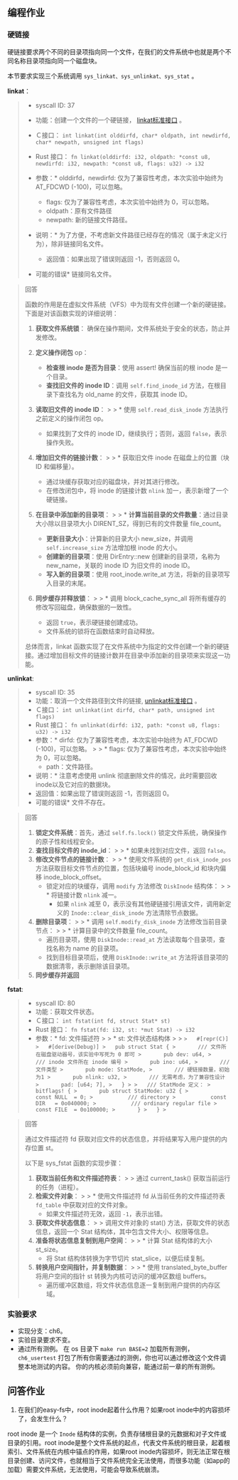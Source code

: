 ## 编程作业

### 硬链接

硬链接要求两个不同的目录项指向同一个文件，在我们的文件系统中也就是两个不同名称目录项指向同一个磁盘块。

本节要求实现三个系统调用 `sys_linkat、sys_unlinkat、sys_stat` 。

**linkat**：

> * syscall ID: 37
> * 功能：创建一个文件的一个硬链接， [linkat标准接口](https://linux.die.net/man/2/linkat) 。
> * Ｃ接口： `int linkat(int olddirfd, char* oldpath, int newdirfd, char* newpath, unsigned int flags)`
> * Rust 接口： `fn linkat(olddirfd: i32, oldpath: *const u8, newdirfd: i32, newpath: *const u8, flags: u32) -> i32`
> * 参数：* olddirfd，newdirfd: 仅为了兼容性考虑，本次实验中始终为 AT\_FDCWD (-100)，可以忽略。
>
>   * flags: 仅为了兼容性考虑，本次实验中始终为 0，可以忽略。
>   * oldpath：原有文件路径
>   * newpath: 新的链接文件路径。
> * 说明：* 为了方便，不考虑新文件路径已经存在的情况（属于未定义行为），除非链接同名文件。
>
>   * 返回值：如果出现了错误则返回 -1，否则返回 0。
> * 可能的错误* 链接同名文件。

> 回答
>
> 函数的作用是在虚拟文件系统（VFS）中为现有文件创建一个新的硬链接。下面是对该函数实现的详细说明：
>
> 1. **获取文件系统锁**：
>     确保在操作期间，文件系统处于安全的状态，防止并发修改。
> 2. **定义操作闭包** op：
>
>    * **检查根 inode 是否为目录**：使用 assert! 确保当前的根 inode 是一个目录。
>    * **查找旧文件的 inode ID**：调用 `self.find_inode_id` 方法，在根目录下查找名为 old_name 的文件，获取其 inode ID。
> 3. **读取旧文件的 inode ID**：
     >
     >     * 使用 `self.read_disk_inode` 方法执行之前定义的操作闭包 op。
>     * 如果找到了文件的 inode ID，继续执行；否则，返回 `false`，表示操作失败。
> 4. **增加旧文件的链接计数**：
     >
     >     * 获取旧文件 inode 在磁盘上的位置（块 ID 和偏移量）。
>     * 通过块缓存获取对应的磁盘块，并对其进行修改。
>     * 在修改闭包中，将 inode 的链接计数 `nlink` 加一，表示新增了一个硬链接。
> 5. **在目录中添加新的目录项**：
     >
     >     * **计算当前目录的文件数量**：通过目录大小除以目录项大小 DIRENT_SZ，得到已有的文件数量 file_count。
>     * **更新目录大小**：计算新的目录大小 new_size，并调用 `self.increase_size` 方法增加根 inode 的大小。
>     * **创建新的目录项**：使用 DirEntry::new 创建新的目录项，名称为 new_name，关联的 inode ID 为旧文件的 inode ID。
>     * **写入新的目录项**：使用 root_inode.write_at 方法，将新的目录项写入目录的末尾。
> 6. **同步缓存并释放锁**：
     >
     >     * 调用 block_cache_sync_all 将所有缓存的修改写回磁盘，确保数据的一致性。
>     * 返回 `true`，表示硬链接创建成功。
>     * 文件系统的锁将在函数结束时自动释放。
>
> 总体而言，linkat 函数实现了在文件系统中为指定的文件创建一个新的硬链接。通过增加目标文件的链接计数并在目录中添加新的目录项来实现这一功能。

**unlinkat**:

> * syscall ID: 35
> * 功能：取消一个文件路径到文件的链接, [unlinkat标准接口](https://linux.die.net/man/2/unlinkat) 。
> * Ｃ接口： `int unlinkat(int dirfd, char* path, unsigned int flags)`
> * Rust 接口： `fn unlinkat(dirfd: i32, path: *const u8, flags: u32) -> i32`
> * 参数：* dirfd: 仅为了兼容性考虑，本次实验中始终为 AT_FDCWD (-100)，可以忽略。
    >
    >   * flags: 仅为了兼容性考虑，本次实验中始终为 0，可以忽略。
>   * path：文件路径。
> * 说明：* 注意考虑使用 unlink 彻底删除文件的情况，此时需要回收inode以及它对应的数据块。
> * 返回值：如果出现了错误则返回 -1，否则返回 0。
> * 可能的错误* 文件不存在。

> 回答
>
> 1. **锁定文件系统**：首先，通过 `self.fs.lock()` 锁定文件系统，确保操作的原子性和线程安全。
> 2. **查找目标文件的 inode_id**：
     >
     >     * 如果未找到对应文件，返回 `false`。
> 3. **修改文件节点的链接计数**：
     >
     >     * 使用文件系统的 `get_disk_inode_pos` 方法获取目标文件节点的位置，包括块编号 inode_block_id 和块内偏移 inode_block_offset。
>     * 锁定对应的块缓存，调用 `modify` 方法修改 `DiskInode` 结构体：
        >
        >       * 将链接计数 `nlink` 减一。
>       * 如果 `nlink` 减至 0，表示没有其他硬链接引用该文件，调用新定义的 `Inode::clear_disk_inode` 方法清除节点数据。
> 4. **删除目录项**：
     >
     >     * 调用 `self.modify_disk_inode` 方法修改当前目录节点：
             >
             >       * 计算目录中的文件数量 file_count。
>       * 遍历目录项，使用 `DiskInode::read_at` 方法读取每个目录项，查找名称为 name 的目录项。
>       * 找到目标目录项后，使用 `DiskInode::write_at` 方法将该目录项的数据清零，表示删除该目录项。
> 5. **同步缓存并返回**

**fstat**:

> * syscall ID: 80
> * 功能：获取文件状态。
> * Ｃ接口： `int fstat(int fd, struct Stat* st)`
> * Rust 接口： `fn fstat(fd: i32, st: *mut Stat) -> i32`
> * 参数：* fd: 文件描述符
    >
    >   * st: 文件状态结构体
    >
    >   ```
    >   #[repr(C)]
    >   #[derive(Debug)]
    >   pub struct Stat {
    >       /// 文件所在磁盘驱动器号，该实验中写死为 0 即可
    >       pub dev: u64,
    >       /// inode 文件所在 inode 编号
    >       pub ino: u64,
    >       /// 文件类型
    >       pub mode: StatMode,
    >       /// 硬链接数量，初始为1
    >       pub nlink: u32,
    >       /// 无需考虑，为了兼容性设计
    >       pad: [u64; 7],
    >   }
    >
    >   /// StatMode 定义：
    >   bitflags! {
    >       pub struct StatMode: u32 {
    >           const NULL  = 0;
    >           /// directory
    >           const DIR   = 0o040000;
    >           /// ordinary regular file
    >           const FILE  = 0o100000;
    >       }
    >   }
    >   ```

> 回答
>
> 通过文件描述符 fd 获取对应文件的状态信息，并将结果写入用户提供的内存位置 st。
>
> 以下是 sys_fstat 函数的实现步骤：
>
> 1. **获取当前任务和文件描述符表**：
     >
     >     通过 current_task() 获取当前运行的任务（进程）。
> 2. **检索文件对象**：
     >
     >     * 使用文件描述符 fd 从当前任务的文件描述符表 `fd_table` 中获取对应的文件对象。
>     * 如果文件描述符无效，返回 `-1`，表示出错。
> 3. **获取文件状态信息**：
     >
     >     调用文件对象的 stat() 方法，获取文件的状态信息，返回一个 Stat 结构体，其中包含文件大小、权限等信息。
> 4. **准备将状态信息复制到用户空间**：
     >
     >     * 计算 Stat 结构体的大小 st_size。
>     * 将 Stat 结构体转换为字节切片 stat_slice，以便后续复制。
> 5. **转换用户空间指针，并复制数据**：
     >
     >     * 使用 translated_byte_buffer 将用户空间的指针 st 转换为内核可访问的缓冲区数组 buffers。
>     * 遍历缓冲区数组，将文件状态信息逐一复制到用户提供的内存区域。




### 实验要求

* 实现分支：ch6。
* 实验目录要求不变。
* 通过所有测例。
  在 os 目录下 `make run BASE=2` 加载所有测例， `ch6_usertest` 打包了所有你需要通过的测例，你也可以通过修改这个文件调整本地测试的内容。
  你的内核必须前向兼容，能通过前一章的所有测例。

## 问答作业

1. 在我们的easy-fs中，root inode起着什么作用？如果root inode中的内容损坏了，会发生什么？

root inode 是一个 `Inode` 结构体的实例，负责存储根目录的元数据和对子文件或目录的引用。root inode是整个文件系统的起点，代表文件系统的根目录，起着根索引、文件系统在内核中锚点的作用，如果root inode内容损坏，则无法正常在根目录创建、访问文件，也就相当于文件系统完全无法使用，而很多功能（如app的加载）需要文件系统，无法使用，可能会导致系统崩溃。